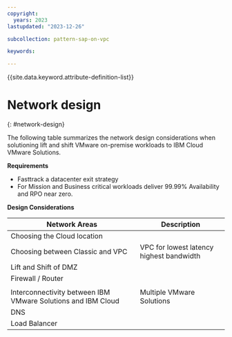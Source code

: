 ```yaml
---
copyright:
  years: 2023
lastupdated: "2023-12-26"

subcollection: pattern-sap-on-vpc

keywords:

---
```


{{site.data.keyword.attribute-definition-list}}

# Network design

{: \#network-design}

The following table summarizes the network design considerations when solutioning lift and shift VMware on-premise workloads to IBM Cloud VMware Solutions.

**Requirements**

-   Fasttrack a datacenter exit strategy
-   For Mission and Business critical workloads deliver 99.99% Availability and RPO near zero.

**Design Considerations**

| Network Areas                                                 | Description                              |
|---------------------------------------------------------------|------------------------------------------|
| Choosing the Cloud location                                   |                                          |
| Choosing between Classic and VPC                              | VPC for lowest latency highest bandwidth |
| Lift and Shift of DMZ                                         |                                          |
| Firewall / Router                                             |                                          |
|                                                               |                                          |
| Interconnectivity between IBM VMware Solutions and IBM Cloud  | Multiple VMware Solutions                |
| DNS                                                           |                                          |
| Load Balancer                                                 |                                          |
